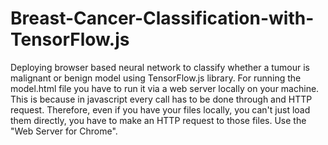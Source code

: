 # Breast-Cancer-Classification-with-TensorFlow.js
Deploying browser based neural network to classify whether a tumour is malignant or benign model using TensorFlow.js library.
For running the model.html file you have to run it via a web server locally on your machine. This is because in javascript every call has to be done through and HTTP request. Therefore, even if you have your files locally, you can't just load them directly, you have to make an HTTP request to those files. Use the "Web Server for Chrome".
